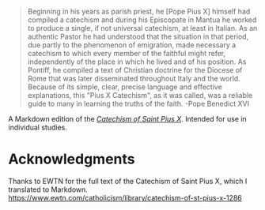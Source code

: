 
 > 
 > Beginning in his years as parish priest, he \[Pope Pius X\] himself had compiled a catechism and during his Episcopate in Mantua he worked to produce a single, if not universal catechism, at least in Italian. As an authentic Pastor he had understood that the situation in that period, due partly to the phenomenon of emigration, made necessary a catechism to which every member of the faithful might refer, independently of the place in which he lived and of his position. As Pontiff, he compiled a text of Christian doctrine for the Diocese of Rome that was later disseminated throughout Italy and the world. Because of its simple, clear, precise language and effective explanations, this "Pius X Catechism", as it was called, was a reliable guide to many in learning the truths of the faith.
 > -Pope Benedict XVI

A Markdown edition of the *[Catechism of Saint Pius X](https://en.wikipedia.org/wiki/Catechism_of_Saint_Pius_X)*. Intended for use in individual studies.

# Acknowledgments

Thanks to EWTN for the full text of the Catechism of Saint Pius X, which I translated to Markdown. 
https://www.ewtn.com/catholicism/library/catechism-of-st-pius-x-1286
